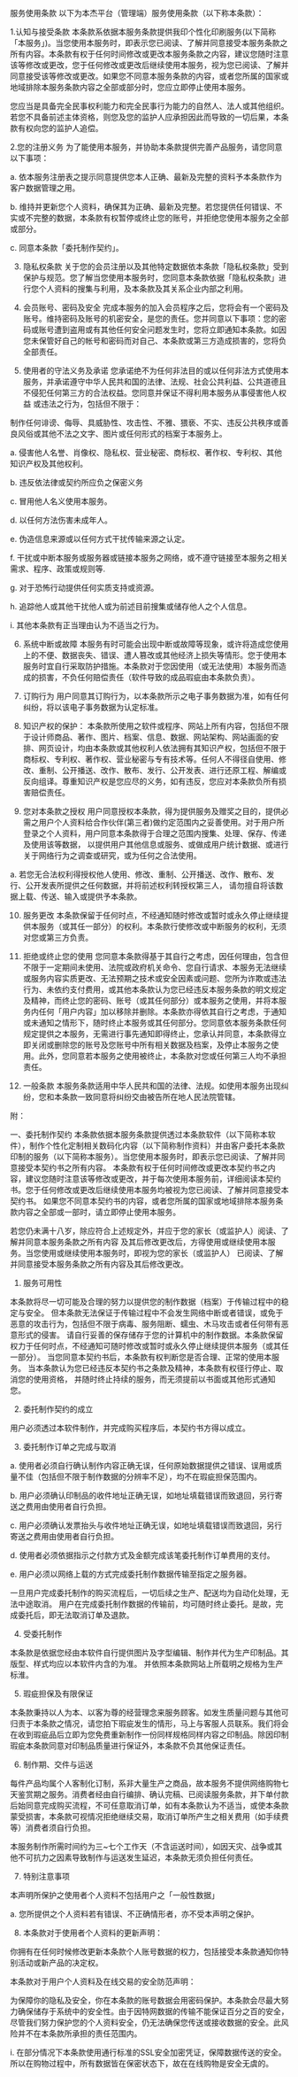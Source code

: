 服务使用条款
以下为本杰平台（管理端）服务使用条款（以下称本条款）：

1.认知与接受条款
本条款系依据本服务条款提供我印个性化印刷服务(以下简称「本服务」)。当您使用本服务时，即表示您已阅读、了解并同意接受本服务条款之所有内容。本条款有权于任何时间修改或更改本服务条款之内容，建议您随时注意该等修改或更改，您于任何修改或更改后继续使用本服务，视为您已阅读、了解并同意接受该等修改或更改。如果您不同意本服务条款的内容，或者您所属的国家或地域排除本服务条款内容之全部或部分时，您应立即停止使用本服务。

您应当是具备完全民事权利能力和完全民事行为能力的自然人、法人或其他组织。若您不具备前述主体资格，则您及您的监护人应承担因此而导致的一切后果，本条款有权向您的监护人追偿。

2.您的注册义务
为了能使用本服务，并协助本条款提供完善产品服务，请您同意以下事项：

a. 依本服务注册表之提示同意提供您本人正确、最新及完整的资料予本条款作为客户数据管理之用。

b. 维持并更新您个人资料，确保其为正确、最新及完整。若您提供任何错误、不实或不完整的数据，本条款有权暂停或终止您的账号，并拒绝您使用本服务之全部或部分。

c. 同意本条款「委托制作契约」。

3. 隐私权条款
关于您的会员注册以及其他特定数据依本条款「隐私权条款」受到保护与规范。您了解当您使用本服务时，您同意本条款依据「隐私权条款」进行您个人资料的搜集与利用，及本条款及其关系企业内部之利用。

4. 会员账号、密码及安全
完成本服务的加入会员程序之后，您将会有一个密码及账号。维持密码及账号的机密安全，是您的责任。您并同意以下事项：您的密码或账号遭到盗用或有其他任何安全问题发生时，您将立即通知本条款。如因您未保管好自己的帐号和密码而对自己、本条款或第三方造成损害的，您将负全部责任。

5. 使用者的守法义务及承诺
您承诺绝不为任何非法目的或以任何非法方式使用本服务，并承诺遵守中华人民共和国的法律、法规、社会公共利益、公共道德且不侵犯任何第三方的合法权益。您同意并保证不得利用本服务从事侵害他人权益 或违法之行为，包括但不限于：

制作任何诽谤、侮辱、具威胁性、攻击性、不雅、猥亵、不实、违反公共秩序或善良风俗或其他不法之文字、图片或任何形式的档案于本服务上。

a. 侵害他人名誉、肖像权、隐私权、营业秘密、商标权、著作权、专利权、其他知识产权及其他权利。

b. 违反依法律或契约所应负之保密义务

c. 冒用他人名义使用本服务。

d. 以任何方法伤害未成年人。

e. 伪造信息来源或以任何方式干扰传输来源之认定。

f. 干扰或中断本服务或服务器或链接本服务之网络，或不遵守链接至本服务之相关需求、程序、政策或规则等.

g. 对于恐怖行动提供任何实质支持或资源。

h. 追踪他人或其他干扰他人或为前述目前搜集或储存他人之个人信息。

i. 其他本条款有正当理由认为不适当之行为。

6. 系统中断或故障
本服务有时可能会出现中断或故障等现象，或许将造成您使用上的不便、数据丧失、错误、遭人篡改或其他经济上损失等情形。您于使用本服务时宜自行采取防护措施。本条款对于您因使用（或无法使用）本服务而造成的损害，不负任何赔偿责任（软件导致的成品瑕疵由本条款负责）。

7. 订购行为
用户同意其订购行为，以本条款所示之电子事务数据为准，如有任何纠纷，将以该电子事务数据为认定标准。

8. 知识产权的保护：
本条款所使用之软件或程序、网站上所有内容，包括但不限于设计师商品、著作、图片、档案、信息、数据、网站架构、网站画面的安排、网页设计，均由本条款或其他权利人依法拥有其知识产权，包括但不限于商标权、专利权、著作权、营业秘密与专有技术等。任何人不得径自使用、修改、重制、公开播送、改作、散布、发行、公开发表、进行还原工程、解编或反向组译。尊重知识产权是您应尽的义务，如有违反，您应对本条款负所有损害赔偿责任。

9. 您对本条款之授权
用户同意授权本条款，得为提供服务及赠奖之目的，提供必需之用户个人资料给合作伙伴(第三者)做约定范围内之妥善使用。对于用户所登录之个人资料，用户同意本条款得于合理之范围内搜集、处理、保存、传递及使用该等数据， 以提供用户其他信息或服务、或做成用户统计数据、或进行关于网络行为之调查或研究，或为任何之合法使用。

a. 若您无合法权利得授权他人使用、修改、重制、公开播送、改作、散布、发行、公开发表所提供之任何数据，并将前述权利转授权第三人， 请勿擅自将该数据上载、传送、输入或提供予本条款。

10. 服务更改
本条款保留于任何时点，不经通知随时修改或暂时或永久停止继续提供本服务（或其任一部分）的权利。本条款行使修改或中断服务的权利，无须对您或第三方负责。

11. 拒绝或终止您的使用
您同意本条款得基于其自行之考虑，因任何理由，包含但不限于一定期间未使用、法院或政府机关命令、您自行请求、本服务无法继续或服务内容实质更改、无法预期之技术或安全因素或问题、您所为诈欺或违法行为、未依约支付费用，或其他本条款认为您已经违反本服务条款的明文规定及精神，而终止您的密码、账号（或其任何部分）或本服务之使用，并将本服务内任何「用户内容」加以移除并删除。本条款亦得依其自行之考虑，于通知或未通知之情形下，随时终止本服务或其任何部分。您同意依本服务条款任何规定提供之本服务，无需进行事先通知即得终止，您承认并同意，本条款得立即关闭或删除您的账号及您账号中所有相关数据及档案，及停止本服务之使用。此外，您同意若本服务之使用被终止，本条款对您或任何第三人均不承担责任。

12. 一般条款
本服务条款适用中华人民共和国的法律、法规。如使用本服务出现纠纷，您和本条款一致同意将纠纷交由被告所在地人民法院管辖。

附：

一、委托制作契约
本条款依据本服务条款提供透过本条款软件（以下简称本软件），制作个性化定制相关数码化内容（以下简称制作资料）并由客户委托本条款印制的服务（以下简称本服务）。当您使用本服务时，即表示您已阅读、了解并同意接受本契约书之所有内容。 本条款有权于任何时间修改或更改本契约书之内容，建议您随时注意该等修改或更改，并于每次使用本服务前，详细阅读本契约书。您于任何修改或更改后继续使用本服务均被视为您已阅读、了解并同意接受本契约书。 如果您不同意本契约书的内容，或者您所属的国家或地域排除本服务条款内容之全部或一部时，请立即停止使用本服务。

若您仍未满十八岁，除应符合上述规定外，并应于您的家长（或监护人）阅读、了解并同意本服务条款之所有内容 及其后修改更改后，方得使用或继续使用本服务。当您使用或继续使用本服务时，即视为您的家长（或监护人） 已阅读、了解并同意接受本服务条款之所有内容及其后修改更改。

1. 服务可用性

本条款将尽一切可能及合理的努力以提供您的制作数据（档案）于传输过程中的稳定与安全。 但本条款无法保证于传输过程中不会发生网络中断或者错误，或免于恶意的攻击行为，包括但不限于病毒、服务阻断、蠕虫、木马攻击或者任何带有恶意形式的侵害。 请自行妥善的保存储存于您的计算机中的制作数据。本条款保留权力于任何时点，不经通知可随时修改或暂时或永久停止继续提供本服务（或其任一部分）。 当您同意本契约书后，本条款有权判断您是否合理、正常的使用本服务。 当本条款认为您已经违反本契约书之条款及精神，本条款有权径行停止、取消您的使用资格， 并随时终止持续的服务，而无须提前以书面或其他形式通知您。

2. 委托制作契约的成立

用户必须透过本软件制作，并完成购买程序后，本契约书方得以成立。

3. 委托制作订单之完成与取消

a. 使用者必须自行确认制作内容正确无误，任何原始数据提供之错误、误用或质量不佳（包括但不限于制作数据的分辨率不足），均不在瑕疵担保范围内。

b. 用户必须确认印制品的收件地址正确无误，如地址填载错误而致退回，另行寄送之费用由使用者自行负担。

c. 用户必须确认发票抬头与收件地址正确无误，如地址填载错误而致退回，另行寄送之费用由使用者自行负担。

d. 使用者必须依据指示之付款方式及金额完成该笔委托制作订单费用的支付。

e. 用户必须以网络上载的方式完成委托制作数据传输至指定之服务器。

一旦用户完成委托制作的购买流程后，一切后续之生产、配送均为自动化处理，无法中途取消。 用户在完成委托制作数据的传输前，均可随时终止委托。是故，完成委托后，即无法取消订单及退款。

4. 受委托制作

本条款是依据您经由本软件自行提供图片及字型编辑、制作并代为生产印制品。其版型、样式均应以本软件内含的为准。 并依照本条款网站上所载明之规格为生产标淮。

5. 瑕疵担保及有限保证

本条款秉持以人为本、以客为尊的经营理念来服务顾客。如发生质量问题与其他可归责于本条款之情况，请您拍下瑕疵发生的情形，马上与客服人员联系。我们将会在收到瑕疵品后立即为您免费重新制作一份同样规格同样内容之印制品。除因印制瑕疵本条款同意对印制品质量进行保证外，本条款不负其他保证责任。

6. 制作期、交件与运送

每件产品均属个人客制化订制，系非大量生产之商品，故本服务不提供网络购物七天鉴赏期之服务。消费者经由自行编排、确认完稿、已阅读服务条款，并下单付款后始同意完成购买流程，不可任意取消订单，如有本条款认为不适当，或使本条款蒙受损害，本条款可视情况拒绝继续交易，取消订单所产生之相关费用（如手续费等）消费者须自行负担。

本服务制作所需时间约为三~七个工作天（不含运送时间），如因天灾、战争或其他不可抗力之因素导致制作与运送发生延迟，本条款无须负担任何责任。

7. 特别注意事项

本声明所保护之使用者个人资料不包括用户之「一般性数据」

a. 您所提供之个人资料若有错误、不正确情形者，亦不受本声明之保护。

8. 本条款对于使用者个人资料的更新声明：

你拥有在任何时候修改更新本条款个人账号数据的权力，包括接受本条款通知你特别活动或新产品的决定权。

本条款对于用户个人资料及在线交易的安全防范声明：

为保障你的隐私及安全，你在本条款的账号数据会用密码保护。本条款会尽最大努力确保储存于系统中的安全性。由于因特网数据的传输不能保证百分之百的安全，尽管我们努力保护您的个人资料安全，仍无法确保您传送或接收数据的安全。此风险并不在本条款所承担的责任范围内。

i. 在部分情况下本条款使用通行标准的SSL安全加密凭证，保障数据传送的安全。所以在购物过程中，所有数据皆在保密状态下，故在在线购物是安全无虞的。



